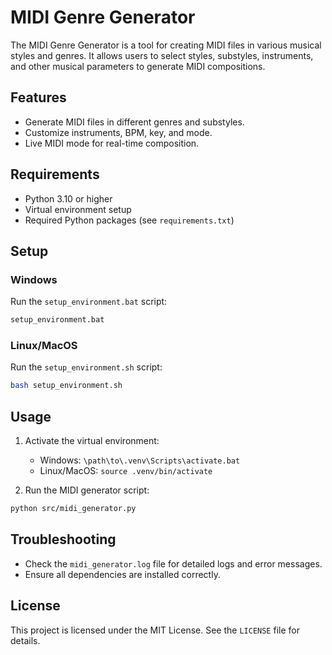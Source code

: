 # MIDI Genre Generator

The MIDI Genre Generator is a tool for creating MIDI files in various musical styles and genres. It allows users to select styles, substyles, instruments, and other musical parameters to generate MIDI compositions.

## Features

- Generate MIDI files in different genres and substyles.
- Customize instruments, BPM, key, and mode.
- Live MIDI mode for real-time composition.

## Requirements

- Python 3.10 or higher
- Virtual environment setup
- Required Python packages (see `requirements.txt`)

## Setup

### Windows

Run the `setup_environment.bat` script:

```cmd
setup_environment.bat
```

### Linux/MacOS

Run the `setup_environment.sh` script:

```bash
bash setup_environment.sh
```

## Usage

1. Activate the virtual environment:

   - Windows: `\path\to\.venv\Scripts\activate.bat`
   - Linux/MacOS: `source .venv/bin/activate`

2. Run the MIDI generator script:

```bash
python src/midi_generator.py
```

## Troubleshooting

- Check the `midi_generator.log` file for detailed logs and error messages.
- Ensure all dependencies are installed correctly.

## License

This project is licensed under the MIT License. See the `LICENSE` file for details.
